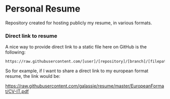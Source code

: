 # Personal Resume

Repository created for hosting publicly my resume, in various formats.

### Direct link to resume

A nice way to provide direct link to a static file here on GitHub is the following:

    https://raw.githubusercontent.com/[user]/[repository]/[branch]/[filepath]

So for example, if I want to share a direct link to my european format resume, the link would be:

https://raw.githubusercontent.com/galassie/resume/master/EuropeanFormat/CV-IT.pdf
